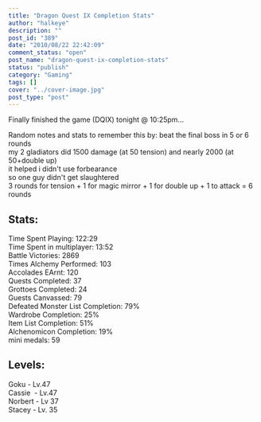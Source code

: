 ```yaml
---
title: "Dragon Quest IX Completion Stats"
author: "halkeye"
description: ""
post_id: "389"
date: "2010/08/22 22:42:09"
comment_status: "open"
post_name: "dragon-quest-ix-completion-stats"
status: "publish"
category: "Gaming"
tags: []
cover: "../cover-image.jpg"
post_type: "post"
---
```


Finally finished the game (DQIX) tonight @ 10:25pm...

Random notes and stats to remember this by:
beat the final boss in 5 or 6 rounds  
my 2 gladiators did 1500 damage (at 50 tension) and nearly 2000 (at 50+double up)  
it helped i didn't use forbearance  
so one guy didn't get slaughtered  
3 rounds for tension + 1 for magic mirror + 1 for double up + 1 to attack = 6 rounds  

## Stats:

Time Spent Playing: 122:29  
Time Spent in multiplayer: 13:52  
Battle Victories: 2869  
Times Alchemy Performed: 103  
Accolades EArnt: 120  
Quests Completed: 37  
Grottoes Completed: 24  
Guests Canvassed: 79  
Defeated Monster List Completion: 79%  
Wardrobe Completion: 25%  
Item List Completion: 51%  
Alchenomicon Completion: 19%  
mini medals: 59  

## Levels:

Goku - Lv.47  
Cassie  - Lv.47  
Norbert - Lv 37  
Stacey - Lv. 35  
